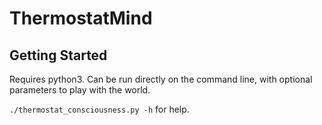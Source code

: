 # ThermostatMind

## Getting Started

Requires python3.  Can be run directly on the command line, with optional parameters to play with the world.

`./thermostat_consciousness.py -h` for help.


